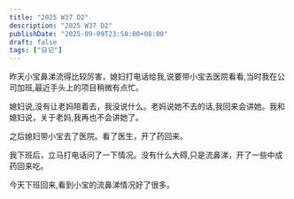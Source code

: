 ```yaml
---
title: "2025 W37 D2"
description: "2025 W37 D2"
publishDate: "2025-09-09T23:58:00+08:00"
draft: false
tags: ["日记"]
---
```


昨天小宝鼻涕流得比较厉害，媳妇打电话给我,说要带小宝去医院看看,当时我在公司加班,最近手头上的项目稍微有点忙。

媳妇说,没有让老妈陪着去，我没说什么。老妈说她不去的话,我回来会讲她。我和媳妇说，关于老妈,我再也不会讲她了。

之后媳妇带小宝去了医院。看了医生，开了药回来。

我下班后，立马打电话问了一下情况。没有什么大碍,只是流鼻涕，开了一些中成药回来吃。

今天下班回来,看到小宝的流鼻涕情况好了很多。